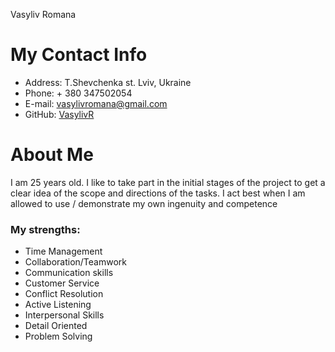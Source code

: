  Vasyliv Romana
# My Contact Info
* Address: T.Shevchenka st. Lviv, Ukraine
* Phone: + 380 347502054
* E-mail: vasylivromana@gmail.com
* GitHub: [VasylivR](https://github.com/VasylivR)

# About Me
I am 25 years old. I like to take part in the initial stages of the project to get a clear idea of ​​the scope and directions of the tasks. I act best when I am allowed to use / demonstrate my own ingenuity and competence
 ### My strengths:
* Time Management
* Collaboration/Teamwork
* Communication skills
* Customer Service
* Conflict Resolution
* Active Listening
* Interpersonal Skills
* Detail Oriented
* Problem Solving
